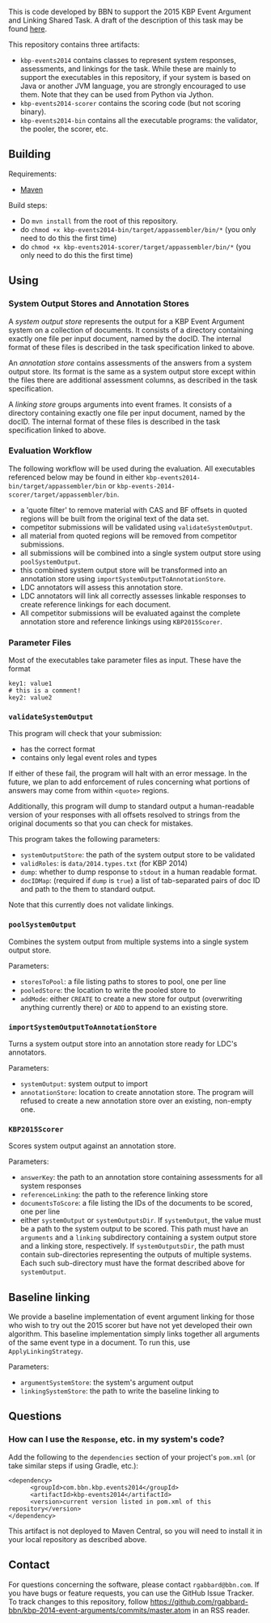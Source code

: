 This is code developed by BBN to support the 
2015 KBP Event Argument and Linking Shared Task.
A draft of the description of this task may be found [here](https://docs.google.com/document/d/1oC4nRRN-HI1wsVTUMCWkA1Z1kCKq4z0UB0dKFDCVKcs/edit).

This repository contains three artifacts: 
* `kbp-events2014` contains classes to represent system responses, assessments, and linkings for
the task. While these are mainly to support the executables in this repository,
if your system is based on Java or another JVM language, you are strongly encouraged 
to use them.  Note that they can be used from Python via Jython.
* `kbp-events2014-scorer` contains the scoring code (but not scoring binary).
* `kbp-events2014-bin` contains all the executable programs: the validator, the pooler, the scorer, etc.

## Building 

Requirements:
* [Maven](http://maven.apache.org/)

Build steps:
* Do `mvn install` from the root of this repository.
* do `chmod +x kbp-events2014-bin/target/appassembler/bin/*` (you only need to do this the first time)
* do `chmod +x kbp-events2014-scorer/target/appassembler/bin/*` (you only need to do this the first time)

## Using
### System Output Stores and Annotation Stores
A _system output store_ represents the output for a KBP Event Argument system on
a collection of documents. It consists of a directory containing exactly one
file per input document, named by the docID. The internal format of these files
is described in the task specification linked to above.

An _annotation store_ contains assessments of the answers from a system output
store.  Its format is the same as a system output store except within the files
there are additional assessment columns, as described in the task specification.

A _linking store_ groups arguments into event frames.  It consists of a directory
containing exactly one file per input document, named by the docID. The internal format
of these files is described in the task specification linked to above.

### Evaluation Workflow

The following workflow will be used during the evaluation.  All executables referenced below may be found in 
either `kbp-events2014-bin/target/appassembler/bin` or `kbp-events-2014-scorer/target/appassembler/bin`.

* a 'quote filter' to remove material with CAS and BF offsets in quoted regions
will be built from the original text of the data set.
* competitor submissions will be validated using `validateSystemOutput`.
* all material from quoted regions will be removed from competitor submissions.
* all submissions will be combined into a single system output store using 
`poolSystemOutput`.
* this combined system output store will be transformed into an annotation store
using `importSystemOutputToAnnotationStore`.
* LDC annotators will assess this annotation store.
* LDC annotators will link all correctly assesses linkable responses to create reference linkings
for each document.
* All competitor submissions will be evaluated against the complete annotation
store and reference linkings using `KBP2015Scorer`.

### Parameter Files
Most of the executables take parameter files as input.  These have the format
```
key1: value1
# this is a comment!
key2: value2
```

### `validateSystemOutput`
This program will check that your submission:
* has the correct format
* contains only legal event roles and types

If either of these fail, the program will halt with an error message. In the future,
we plan to add enforcement of rules concerning what portions of answers may
come from within `<quote>` regions.

Additionally, this program will dump to standard output a human-readable version
of your responses with all offsets resolved to strings from the original documents
so that you can check for mistakes.  

This program takes the following parameters:
* `systemOutputStore`: the path of the system output store to be validated 
* `validRoles`: is `data/2014.types.txt` (for KBP 2014)
* `dump`: whether to dump response to `stdout` in a human readable format.
* `docIDMap`: (required if `dump` is `true`) a list of tab-separated pairs of doc ID and path to the 
them to standard output.

Note that this currently does not validate linkings.

### `poolSystemOutput`
Combines the system output from multiple systems into a single system output store.

Parameters:
* `storesToPool`: a file listing paths to stores to pool, one per line
* `pooledStore`: the location to write the pooled store to
* `addMode`: either `CREATE` to create a new store for output (overwriting anything 
currently there) or `ADD` to append to an existing store.

### `importSystemOutputToAnnotationStore`
Turns a system output store into an annotation store ready for LDC's annotators.

Parameters:
* `systemOutput`: system output to import
* `annotationStore`: location to create annotation store. The program will 
refused to create a new annotation store over an existing, non-empty one.

### `KBP2015Scorer`
Scores system output against an annotation store.

Parameters:
* `answerKey`: the path to an annotation store containing assessments for all system responses
* `referenceLinking`: the path to the reference linking store
* `documentsToScore`: a file listing the IDs of the documents to be scored, one per line
* either `systemOutput` or `systemOutputsDir`.  If `systemOutput`, the value must be a path to the system output to be scored.  This path must have an `arguments` and a `linking` subdirectory containing a system output store and a linking store, respectively.  If `systemOutputsDir`, the path must contain sub-directories representing the outputs of multiple systems.  Each such sub-directory must have the format described above for `systemOutput`.

## Baseline linking
We provide a baseline implementation of event argument linking for those who wish to try out the 2015 scorer but have not yet developed their own algorithm.  This baseline implementation simply links together all arguments of the same event type in a document.  To run this, use `ApplyLinkingStrategy`.

Parameters:
* `argumentSystemStore`: the system's argument output
* `linkingSystemStore`: the path to write the baseline linking to

## Questions
### How can I use the `Response`, etc. in my system's code?
Add the following to the `dependencies` section of your project's `pom.xml` (or take similar steps if using Gradle, etc.):
```
<dependency>
      <groupId>com.bbn.kbp.events2014</groupId>
      <artifactId>kbp-events2014</artifactId>
      <version>current version listed in pom.xml of this repository</version>
</dependency>
```
This artifact is not deployed to Maven Central, so you will need to
install it in your local repository as described above.

## Contact
For questions concerning the software, please contact `rgabbard@bbn.com`.  If you 
have bugs or feature requests, you can use the GitHub Issue Tracker. To track changes to this repository, follow https://github.com/rgabbard-bbn/kbp-2014-event-arguments/commits/master.atom in an RSS reader.


